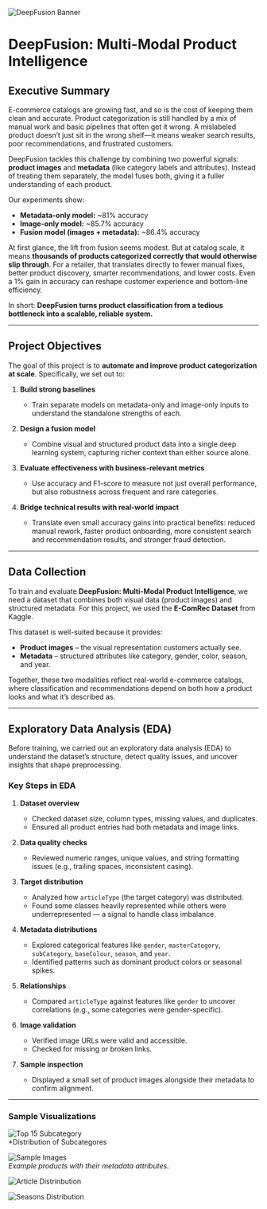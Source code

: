 ![DeepFusion Banner](https://user-images.githubusercontent.com/your-username/deepfusion-product-intelligence/assets/banner.png)

# DeepFusion: Multi-Modal Product Intelligence  

## Executive Summary  
E-commerce catalogs are growing fast, and so is the cost of keeping them clean and accurate. Product categorization is still handled by a mix of manual work and basic pipelines that often get it wrong. A mislabeled product doesn’t just sit in the wrong shelf—it means weaker search results, poor recommendations, and frustrated customers.  

DeepFusion tackles this challenge by combining two powerful signals: **product images** and **metadata** (like category labels and attributes). Instead of treating them separately, the model fuses both, giving it a fuller understanding of each product.  

Our experiments show:  
- **Metadata-only model:** ~81% accuracy  
- **Image-only model:** ~85.7% accuracy  
- **Fusion model (images + metadata):** ~86.4% accuracy  

At first glance, the lift from fusion seems modest. But at catalog scale, it means **thousands of products categorized correctly that would otherwise slip through**. For a retailer, that translates directly to fewer manual fixes, better product discovery, smarter recommendations, and lower costs. Even a 1% gain in accuracy can reshape customer experience and bottom-line efficiency.  

In short: **DeepFusion turns product classification from a tedious bottleneck into a scalable, reliable system.**  

---

## Project Objectives  
The goal of this project is to **automate and improve product categorization at scale**. Specifically, we set out to:  

1. **Build strong baselines**  
   - Train separate models on metadata-only and image-only inputs to understand the standalone strengths of each.  

2. **Design a fusion model**  
   - Combine visual and structured product data into a single deep learning system, capturing richer context than either source alone.  

3. **Evaluate effectiveness with business-relevant metrics**  
   - Use accuracy and F1-score to measure not just overall performance, but also robustness across frequent and rare categories.  

4. **Bridge technical results with real-world impact**  
   - Translate even small accuracy gains into practical benefits: reduced manual rework, faster product onboarding, more consistent search and recommendation results, and stronger fraud detection.  

---


## Data Collection  
To train and evaluate **DeepFusion: Multi-Modal Product Intelligence**, we need a dataset that combines both visual data (product images) and structured metadata. For this project, we used the **E-ComRec Dataset** from Kaggle.  

This dataset is well-suited because it provides:  
- **Product images** – the visual representation customers actually see.  
- **Metadata** – structured attributes like category, gender, color, season, and year.  

Together, these two modalities reflect real-world e-commerce catalogs, where classification and recommendations depend on both how a product looks and what it’s described as.  

---

## Exploratory Data Analysis (EDA)  
Before training, we carried out an exploratory data analysis (EDA) to understand the dataset’s structure, detect quality issues, and uncover insights that shape preprocessing.  

### Key Steps in EDA  
1. **Dataset overview**  
   - Checked dataset size, column types, missing values, and duplicates.  
   - Ensured all product entries had both metadata and image links.  

2. **Data quality checks**  
   - Reviewed numeric ranges, unique values, and string formatting issues (e.g., trailing spaces, inconsistent casing).  

3. **Target distribution**  
   - Analyzed how `articleType` (the target category) was distributed.  
   - Found some classes heavily represented while others were underrepresented — a signal to handle class imbalance.  

4. **Metadata distributions**  
   - Explored categorical features like `gender`, `masterCategory`, `subCategory`, `baseColour`, `season`, and `year`.  
   - Identified patterns such as dominant product colors or seasonal spikes.  

5. **Relationships**  
   - Compared `articleType` against features like `gender` to uncover correlations (e.g., some categories were gender-specific).  

6. **Image validation**  
   - Verified image URLs were valid and accessible.  
   - Checked for missing or broken links.  

7. **Sample inspection**  
   - Displayed a small set of product images alongside their metadata to confirm alignment.  

---

### Sample Visualizations  

![Top 15 Subcategory](https://github.com/user-attachments/assets/6e406a28-19d0-4134-8d31-be622bfc466b)  
*Distribution of Subcategores 

![Sample Images](https://github.com/user-attachments/assets/1c93af5a-3ba4-40e9-9298-529b9eaec67a)  
*Example products with their metadata attributes.*  

![Article Distrinbution](https://github.com/user-attachments/assets/46629992-1d88-43d5-a38d-df584de0e464)

![Seasons Distribution](https://github.com/user-attachments/assets/1aa808f1-aa3e-477e-94ca-00cbb14f869d)
